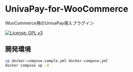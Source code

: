 # UnivaPay-for-WooCommerce

WooCommerce用のUnivaPay導入プラグイン

[![License: GPL v3](https://img.shields.io/badge/License-GPLv3-blue.svg)](https://www.gnu.org/licenses/gpl-3.0)

## 開発環境

```sh
cp docker-compose.sample.yml docker-compose.yml
docker compose up -d
```
